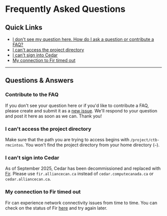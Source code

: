 # Frequently Asked Questions

## Quick Links
- [I don't see my question here. How do I ask a question or contribute a FAQ?](#contribute-to-the-FAQ)
- [I can't access the project directory](#i-cant-access-the-project-directory)
- [I can't sign into Cedar](#i-cant-sign-into-cedar)
- [My connection to Fir timed out](#my-connection-to-fir-timed-out)


---

## Questions & Answers

### Contribute to the FAQ

If you don't see your question here or if you'd like to contribute a FAQ, please create and submit it as a [new issue](https://github.com/INN-SFU/BRS_Training/issues/new/choose). We'll respond to your question and post it here as soon as we can. Thank you!

### I can't access the project directory

Make sure that the path you are trying to access begins with `/project/ctb-rmcintos`. You won't find the project directory from your home directory (`~`).

### I can't sign into Cedar

As of September 2025, Cedar has been decommissioned and replaced with [Fir](https://docs.alliancecan.ca/wiki/Fir). Please use `fir.alliancecan.ca` instead of `cedar.computecanada.ca` or `cedar.alliancecan.ca`.

### My connection to Fir timed out

Fir can experience network connectivity issues from time to time. You can check on the status of Fir [here](https://status.alliancecan.ca/system/Fir) and try again later.
